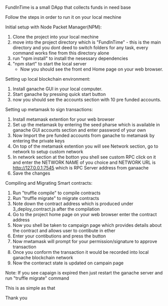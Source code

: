 FundInTime is a small DApp that collects funds in need base

Follow the steps in order to run it on your local mechine

Initial setup with Node Packet Manager(NPM):
1. Clone the project into your local mechine
2. move into the project directory which is "FundInTime" - this is the main directory and you dont deed to switch folders for any task, every command works fine from this directory alone
3. run "npm install" to install the nesessary dependencies
4. "npm start" to start the  local server
    - Now you should see the front end Home page on your web browser.
    
    
Setting up local blockchain environment:
1. Install ganache GUI in your local computer.
2. Start ganache by pressing quick start button 
3. now you should see the accounts section with 10 pre funded accounts.


Setting up metamask to sign transactions:
1. Install metamask extention for your web browser
2. Set up the metamask by entering the seed pharse which is available in ganache GUI accounts section and enter password of your own
3. Now Import the pre funded accounts from ganache to metamask by entering the private keys 
4. On top of the metamask extention you will see Network section, go to network to setup custom network
5. In network section at the botton you shell see custom RPC click on it and enter the NETWORK NAME of you choice and NETWORK URL is http://127.0.0.1:7545 which is RPC Server address from ganaache 
6. Save the changes


Compiling and Migrating Smart contracts:
1. Run "truffle compile" to compile contracts
2. Run "truffle migrate" to migrate contracts
3. Note down the contract address which is produced under 3_deploy_contract.js after the compilation
4. Go to the project home page on your web browser enter the contract address
5. Now you shell be taken to campaign page which provides details about the contract and allows user to contibute in ether
6. Enter your contibutions and press the button 
7. Now mwtamask will prompt for your permission/signature to approve transaction
8. Once you conform the transaction it would be recorded into local ganache blockchain network
9. Now the conteract state is updated on campain page

Note: If you see capaign is expired then just restart the ganache server and run "truffle migrate" command

This is as simple as that

Thank you
